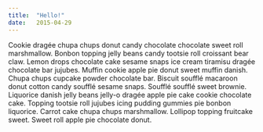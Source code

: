 ```yaml
---
title:  "Hello!"
date:   2015-04-29
---
```


Cookie dragée chupa chups donut candy chocolate chocolate sweet roll marshmallow. Bonbon topping jelly beans candy tootsie roll croissant bear claw. Lemon drops chocolate cake sesame snaps ice cream tiramisu dragée chocolate bar jujubes. Muffin cookie apple pie donut sweet muffin danish. Chupa chups cupcake powder chocolate bar. Biscuit soufflé macaroon donut cotton candy soufflé sesame snaps. Soufflé soufflé sweet brownie. Liquorice danish jelly beans jelly-o dragée apple pie cake cookie chocolate cake. Topping tootsie roll jujubes icing pudding gummies pie bonbon liquorice. Carrot cake chupa chups marshmallow. Lollipop topping fruitcake sweet. Sweet roll apple pie chocolate donut.